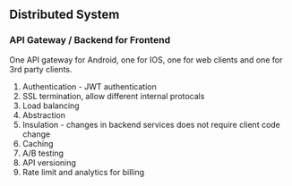 ## Distributed System

### API Gateway / Backend for Frontend
One API gateway for Android, one for IOS, one for web clients and one for 3rd party clients.

1. Authentication - JWT authentication
2. SSL termination, allow different internal protocals
3. Load balancing
4. Abstraction
5. Insulation - changes in backend services does not require client code change
6. Caching
7. A/B testing
8. API versioning
9. Rate limit and analytics for billing


